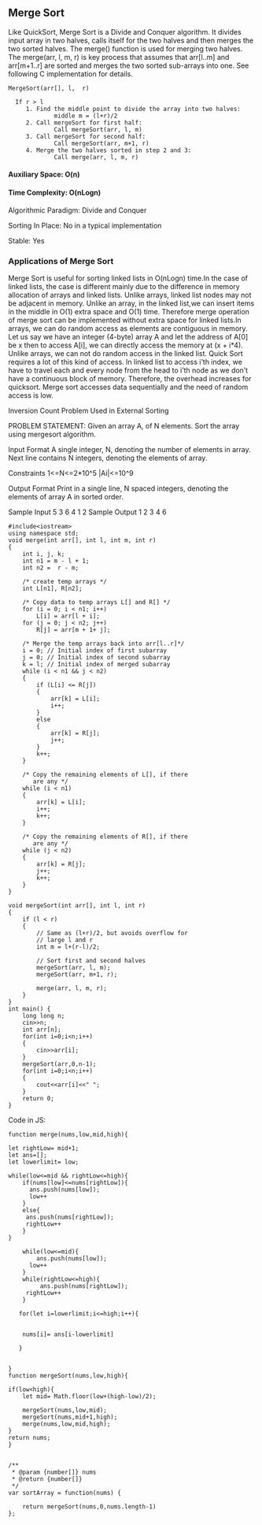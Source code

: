 
## Merge Sort
Like QuickSort, Merge Sort is a Divide and Conquer algorithm. It divides input array in two
halves, calls itself for the two halves and then merges the two sorted halves. 
The merge() function is used for merging two halves. 
The merge(arr, l, m, r) is key process that assumes that arr[l..m] and arr[m+1..r] are 
sorted and merges the two sorted sub-arrays into one. 
See following C implementation for details.

	MergeSort(arr[], l,  r)
	  
	  If r > l  
	     1. Find the middle point to divide the array into two halves:    
	             middle m = (l+r)/2   
	     2. Call mergeSort for first half:    
	             Call mergeSort(arr, l, m)
	     3. Call mergeSort for second half:
	             Call mergeSort(arr, m+1, r)
	     4. Merge the two halves sorted in step 2 and 3:
	             Call merge(arr, l, m, r)
	         
#### Auxiliary Space: O(n)
#### Time Complexity: O(nLogn) 
Algorithmic Paradigm: Divide and Conquer

Sorting In Place: No in a typical implementation

Stable: Yes

###  Applications of Merge Sort 

Merge Sort is useful for sorting linked lists in O(nLogn) time.In the case of linked lists,
the case is different mainly due to the difference in memory allocation of arrays and
linked lists. Unlike arrays, linked list nodes may not be adjacent in memory. 
Unlike an array, in the linked list,we can insert items in the middle in O(1) 
extra space and O(1) time. Therefore merge operation of merge sort can be implemented 
without extra space for linked lists.In arrays, we can do random access as elements are 
contiguous in memory. Let us say we have an integer (4-byte) array A and let the address of A[0]
be x then to access A[i], we can directly access the memory at (x + i*4). 
Unlike arrays, we can not do random access in the linked list. Quick Sort requires a lot of 
this kind of access.
In linked list to access i’th index, we have to travel each and 
every node from the head to i’th node as we don’t have a continuous block of memory.
Therefore, the overhead increases for quicksort.
Merge sort accesses 
data sequentially and the need of random access is low.

Inversion Count Problem
Used in External Sorting        
             
PROBLEM STATEMENT:
Given an array A, of N elements. Sort the array using mergesort algorithm.

Input Format
A single integer, N, denoting the number of elements in array. Next line contains N integers, 
denoting the elements of array.

Constraints
1<=N<=2*10^5 |Ai|<=10^9

Output Format
Print in a single line, N spaced integers, denoting the elements of array A in sorted order.

Sample Input
5
3 6 4 1 2
Sample Output
1 2 3 4 6

```
#include<iostream>
using namespace std;
void merge(int arr[], int l, int m, int r) 
{ 
    int i, j, k; 
    int n1 = m - l + 1; 
    int n2 =  r - m; 
  
    /* create temp arrays */
    int L[n1], R[n2]; 
  
    /* Copy data to temp arrays L[] and R[] */
    for (i = 0; i < n1; i++) 
        L[i] = arr[l + i]; 
    for (j = 0; j < n2; j++) 
        R[j] = arr[m + 1+ j]; 
  
    /* Merge the temp arrays back into arr[l..r]*/
    i = 0; // Initial index of first subarray 
    j = 0; // Initial index of second subarray 
    k = l; // Initial index of merged subarray 
    while (i < n1 && j < n2) 
    { 
        if (L[i] <= R[j]) 
        { 
            arr[k] = L[i]; 
            i++; 
        } 
        else
        { 
            arr[k] = R[j]; 
            j++; 
        } 
        k++; 
    } 
  
    /* Copy the remaining elements of L[], if there 
       are any */
    while (i < n1) 
    { 
        arr[k] = L[i]; 
        i++; 
        k++; 
    } 
  
    /* Copy the remaining elements of R[], if there 
       are any */
    while (j < n2) 
    { 
        arr[k] = R[j]; 
        j++; 
        k++; 
    } 
} 
  
void mergeSort(int arr[], int l, int r) 
{ 
    if (l < r) 
    { 
        // Same as (l+r)/2, but avoids overflow for 
        // large l and r 
        int m = l+(r-l)/2; 
  
        // Sort first and second halves 
        mergeSort(arr, l, m); 
        mergeSort(arr, m+1, r); 
  
        merge(arr, l, m, r); 
    } 
} 
int main() {
	long long n;
	cin>>n;
	int arr[n];
	for(int i=0;i<n;i++)
	{
		cin>>arr[i];
	}
	mergeSort(arr,0,n-1);
	for(int i=0;i<n;i++)
	{
		cout<<arr[i]<<" ";
	}
	return 0;
}
```

Code in JS:

```
function merge(nums,low,mid,high){
   
let rightLow= mid+1;
let ans=[];
let lowerlimit= low;

while(low<=mid && rightLow<=high){
    if(nums[low]<=nums[rightLow]){
      ans.push(nums[low]);
      low++
    }
    else{
     ans.push(nums[rightLow]);
     rightLow++
    }
}  

    while(low<=mid){
        ans.push(nums[low]);
      low++ 
    }
    while(rightLow<=high){
         ans.push(nums[rightLow]);
     rightLow++
    }
   
   for(let i=lowerlimit;i<=high;i++){
   
    
    nums[i]= ans[i-lowerlimit]
   
   }
   
 
}
function mergeSort(nums,low,high){

if(low<high){
    let mid= Math.floor(low+(high-low)/2);

    mergeSort(nums,low,mid);
    mergeSort(nums,mid+1,high);
    merge(nums,low,mid,high);
}
return nums;
}


/**
 * @param {number[]} nums
 * @return {number[]}
 */
var sortArray = function(nums) {
   
    return mergeSort(nums,0,nums.length-1)
};
```

